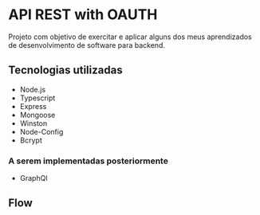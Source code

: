 # API REST with OAUTH

Projeto com objetivo de exercitar e aplicar alguns dos meus aprendizados de desenvolvimento de software para backend.

## Tecnologias utilizadas

- Node.js
- Typescript
- Express
- Mongoose
- Winston
- Node-Config
- Bcrypt

### A serem implementadas posteriormente

- GraphQl

## Flow
